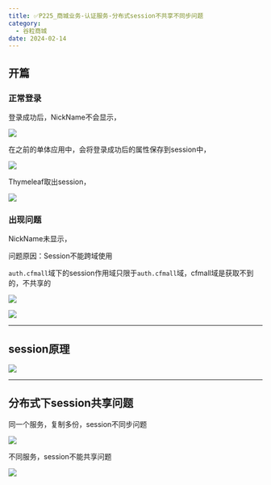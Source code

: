 ```yaml
---
title: ✅P225_商城业务-认证服务-分布式session不共享不同步问题
category:
  - 谷粒商城
date: 2024-02-14
---
```


<!-- more -->

## 开篇
### 正常登录

登录成功后，NickName不会显示，

![](https://cfmall-hello.oss-cn-beijing.aliyuncs.com/img/202312/d626135d12d4691b0fe1055023fbcba9.png#id=YVbBr&originHeight=125&originWidth=883&originalType=binary&ratio=1&rotation=0&showTitle=false&status=done&style=none&title=)

在之前的单体应用中，会将登录成功后的属性保存到session中，

![](https://cfmall-hello.oss-cn-beijing.aliyuncs.com/img/202312/3aacdb5767a01d1c64fedf41150ee103.png#id=PtJQR&originHeight=855&originWidth=1047&originalType=binary&ratio=1&rotation=0&showTitle=false&status=done&style=none&title=)

Thymeleaf取出session，

![](https://cfmall-hello.oss-cn-beijing.aliyuncs.com/img/202312/b55dfeed2ce0f814a839b75114132ee8.png#id=VN4p5&originHeight=239&originWidth=887&originalType=binary&ratio=1&rotation=0&showTitle=false&status=done&style=none&title=)

### 出现问题

NickName未显示，

问题原因：Session不能跨域使用

`auth.cfmall`域下的session作用域只限于`auth.cfmall`域，cfmall域是获取不到的，不共享的

![](https://cfmall-hello.oss-cn-beijing.aliyuncs.com/img/202312/3bde617a3655f18f2614ac29531ce0c3.png#id=fwWA3&originHeight=685&originWidth=1319&originalType=binary&ratio=1&rotation=0&showTitle=false&status=done&style=none&title=)

![](https://cfmall-hello.oss-cn-beijing.aliyuncs.com/img/202312/86b4116b2da8b65c7e94cffda91b9d80.png#id=zQ8uK&originHeight=452&originWidth=1477&originalType=binary&ratio=1&rotation=0&showTitle=false&status=done&style=none&title=)

---

## session原理

![](https://cfmall-hello.oss-cn-beijing.aliyuncs.com/img/202312/fe15df5acd4a732db18c819c8048f849.png#id=NGklv&originHeight=541&originWidth=957&originalType=binary&ratio=1&rotation=0&showTitle=false&status=done&style=none&title=)

---

## 分布式下session共享问题

同一个服务，复制多份，session不同步问题

![](https://cfmall-hello.oss-cn-beijing.aliyuncs.com/img/202312/27fc0161ef623a31c96eda704dea911a.png#id=te8Rt&originHeight=230&originWidth=475&originalType=binary&ratio=1&rotation=0&showTitle=false&status=done&style=none&title=)

不同服务，session不能共享问题

![](https://cfmall-hello.oss-cn-beijing.aliyuncs.com/img/202312/2a20ee31b444abecc5bf80ac64da7d47.png#id=qpVIQ&originHeight=202&originWidth=431&originalType=binary&ratio=1&rotation=0&showTitle=false&status=done&style=none&title=)
